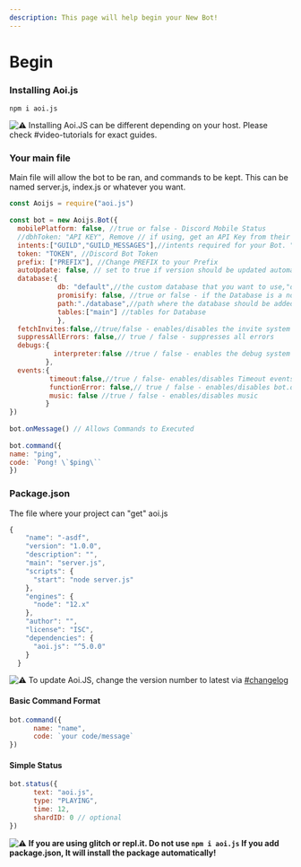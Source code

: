 ```yaml
---
description: This page will help begin your New Bot!
---
```


# Begin

###  **Installing Aoi.js**

```text
npm i aoi.js
```

 ![:warning:](https://canary.discord.com/assets/289673858e06dfa2e0e3a7ee610c3a30.svg) Installing Aoi.JS can be different depending on your host. Please check \#video-tutorials for exact guides. 

### **Your main file** 

Main file will allow the bot to be ran, and commands to be kept. This can be named server.js, index.js or whatever you want.

```js
const Aoijs = require("aoi.js")
 
const bot = new Aoijs.Bot({
  mobilePlatform: false, //true or false - Discord Mobile Status
  //dbhToken: "API KEY", Remove // if using, get an API Key from their Server
  intents:["GUILD","GUILD_MESSAGES"],//intents required for your Bot. "all" For enabling all intents. (This is required)
  token: "TOKEN", //Discord Bot Token
  prefix: ["PREFIX"], //Change PREFIX to your Prefix
  autoUpdate: false, // set to true if version should be updated automatically after a package update
  database:{
            db: "default",//the custom database that you want to use,"default" for dbdjsdb
            promisify: false, //true or false - if the Database is a non-promised db ,set it to true or else false
            path:"./database",//path where the database should be added
            tables:["main"] //tables for Database
            },
  fetchInvites:false,//true/false - enables/disables the invite system
  suppressAllErrors: false,// true / false - suppresses all errors 
  debugs:{
           interpreter:false //true / false - enables the debug system of interpreter. (ram spike and cpu spikes might happen) (advice to use it only for beta testing) 
         },
  events:{
          timeout:false,//true / false- enables/disables Timeout events (bot.timeoutCommand and bot.pulseCommand)
          functionError: false,// true / false - enables/disables bot.onFunctionError callback
          music: false //true / false - enables/disables music 
         }
})
 
bot.onMessage() // Allows Commands to Executed
 
bot.command({
name: "ping", 
code: `Pong! \`$ping\`` 
})
```

###  P**ackage.json** 

The file where your project can "get" aoi.js

```javascript
{
    "name": "-asdf",
    "version": "1.0.0",
    "description": "",
    "main": "server.js",
    "scripts": {
      "start": "node server.js"
    },
    "engines": {
      "node": "12.x"
    },
    "author": "",
    "license": "ISC",
    "dependencies": {
      "aoi.js": "^5.0.0"
    }
  }
```

 ![:warning:](https://canary.discord.com/assets/289673858e06dfa2e0e3a7ee610c3a30.svg) To update Aoi.JS, change the version number to latest via [\#changelog ](https://discord.gg/TbvJSCsM7X)

#### **Basic Command Format**

```javascript
bot.command({
      name: "name",
      code: `your code/message`
})
```

####  **Simple Status**

```javascript
bot.status({
      text: "aoi.js",
      type: "PLAYING",
      time: 12,
      shardID: 0 // optional
})
```

 ![:warning:](https://canary.discord.com/assets/289673858e06dfa2e0e3a7ee610c3a30.svg) **If you are using glitch or repl.it. Do not use `npm i aoi.js` If you add package.json, It will install the package automatically!**

